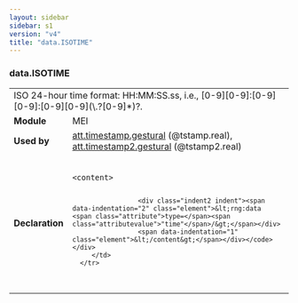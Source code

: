```yaml
---
layout: sidebar
sidebar: s1
version: "v4"
title: "data.ISOTIME"
---
```

<div class="macroSpec">
   <h3 id="data.ISOTIME">data.ISOTIME</h3>
   <table class="wovenodd">
      <tr>
         <td colspan="2" class="wovenodd-col2">ISO 24-hour time format: HH:MM:SS.ss, i.e.,
            [0-9][0-9]:[0-9][0-9]:[0-9][0-9](\.?[0-9]*)?.
         </td>
      </tr>
      <tr>
         <td class="wovenodd-col1"><strong>Module</strong></td>
         <td class="wovenodd-col2">MEI</td>
      </tr>
      <tr>
         <td class="wovenodd-col1"><strong>Used by</strong></td>
         <td class="wovenodd-col2">
            <div class="parent"><a class="link_odd_classSpec" href="{{ site.baseurl }}/{{ page.version }}/attribute-classes/att.timestamp.gestural.html">att.timestamp.gestural</a> (@tstamp.real), <a class="link_odd_classSpec" href="{{ site.baseurl }}/{{ page.version }}/attribute-classes/att.timestamp2.gestural.html">att.timestamp2.gestural</a> (@tstamp2.real)
            </div>
         </td>
      </tr>
      <tr>
         <td class="wovenodd-col1"><strong>Declaration</strong></td>
         <td class="wovenodd-col2">
            <div class="code" xml:space="preserve" data-lang="ODD"><code>
                  <div class="indent1 indent"><span data-indentation="1" class="element">&lt;content&gt;</span>
                     
                     <div class="indent2 indent"><span data-indentation="2" class="element">&lt;rng:data <span class="attribute">type=</span><span class="attributevalue">"time"</span>/&gt;</span></div>
                     <span data-indentation="1" class="element">&lt;/content&gt;</span></div></code></div>
         </td>
      </tr>
   </table>
</div>